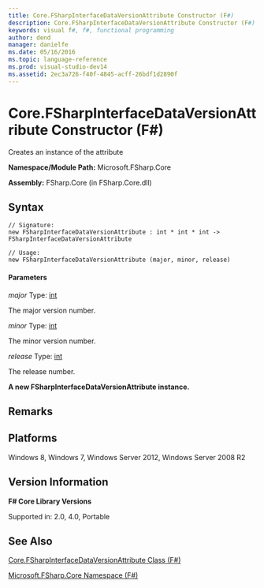 ```yaml
---
title: Core.FSharpInterfaceDataVersionAttribute Constructor (F#)
description: Core.FSharpInterfaceDataVersionAttribute Constructor (F#)
keywords: visual f#, f#, functional programming
author: dend
manager: danielfe
ms.date: 05/16/2016
ms.topic: language-reference
ms.prod: visual-studio-dev14
ms.assetid: 2ec3a726-f40f-4845-acff-26bdf1d2890f 
---
```


# Core.FSharpInterfaceDataVersionAttribute Constructor (F#)

Creates an instance of the attribute

**Namespace/Module Path:** Microsoft.FSharp.Core

**Assembly:** FSharp.Core (in FSharp.Core.dll)


## Syntax

```
// Signature:
new FSharpInterfaceDataVersionAttribute : int * int * int -> FSharpInterfaceDataVersionAttribute

// Usage:
new FSharpInterfaceDataVersionAttribute (major, minor, release)
```

#### Parameters
*major*
Type: [int](https://msdn.microsoft.com/library/025d5455-3622-4ea5-9573-3ecbd4ee1375)


The major version number.


*minor*
Type: [int](https://msdn.microsoft.com/library/025d5455-3622-4ea5-9573-3ecbd4ee1375)


The minor version number.


*release*
Type: [int](https://msdn.microsoft.com/library/025d5455-3622-4ea5-9573-3ecbd4ee1375)


The release number.



**A new FSharpInterfaceDataVersionAttribute instance.**
## Remarks

## Platforms
Windows 8, Windows 7, Windows Server 2012, Windows Server 2008 R2


## Version Information
**F# Core Library Versions**

Supported in: 2.0, 4.0, Portable




## See Also
[Core.FSharpInterfaceDataVersionAttribute Class &#40;F&#35;&#41;](Core.FSharpInterfaceDataVersionAttribute-Class-%5BFSharp%5D.md)

[Microsoft.FSharp.Core Namespace &#40;F&#35;&#41;](Microsoft.FSharp.Core-Namespace-%5BFSharp%5D.md)

